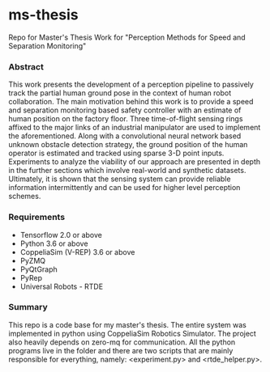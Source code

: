 # ms-thesis
Repo for Master's Thesis Work for "Perception Methods for Speed and Separation Monitoring"

### Abstract
This work presents the development of a perception pipeline to passively track the partial human ground pose in the context of human robot collaboration. The main motivation behind this work is to provide a speed and separation monitoring based safety controller with an estimate of human position on the factory floor. Three time-of-flight sensing rings affixed to the major links of an industrial manipulator are used to implement the aforementioned. Along with a convolutional neural network based unknown obstacle detection strategy, the ground position of the human operator is estimated and tracked using sparse 3-D point inputs. Experiments to analyze the viability of our approach are presented in depth in the further sections which involve real-world and synthetic datasets. Ultimately, it is shown that the sensing system can provide reliable information intermittently and can be used for higher level perception schemes.

### Requirements
- Tensorflow 2.0 or above
- Python 3.6 or above 
- CoppeliaSim (V-REP) 3.6 or above
- PyZMQ
- PyQtGraph
- PyRep
- Universal Robots - RTDE

### Summary
This repo is a code base for my master's thesis. The entire system was implemented in python using CoppeliaSim Robotics Simulator. The project also heavily depends on zero-mq for communication. All the python programs live in the <scripts> folder and there are two scripts that are mainly responsible for everything, namely: <experiment.py> and <rtde_helper.py>. 
